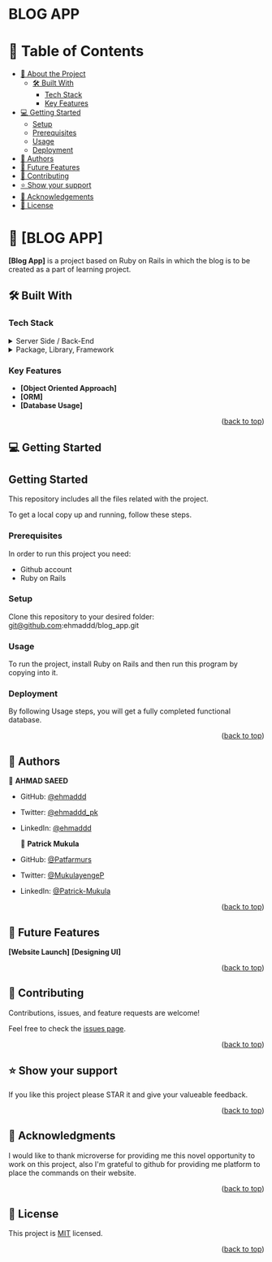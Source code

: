 # BLOG APP

<!--- TABLE OF CONTENTS --->

# 📗 Table of Contents

- [📖 About the Project](#about-project)
    - [🛠 Built With ](#-built-with-)
        - [Tech Stack ](#tech-stack-)
        - [Key Features](#key-features)
- [💻 Getting Started](#getting-started)
  - [Setup](#setup)
  - [Prerequisites](#prerequisites)
  - [Usage](#usage)
  - [Deployment](#triangular_flag_on_post-deployment)
- [👥 Authors](#authors)
- [🔭 Future Features](#future-features)
- [🤝 Contributing](#contributing)
- [⭐️ Show your support](#support)
- [🙏 Acknowledgements](#acknowledgements)
- [📝 License](#license)

<!-- PROJECT DESCRIPTION -->

# 📖 [BLOG APP] <a name="about-project"></a>

**[Blog App]** is a project based on Ruby on Rails in which the blog is to be created as a part of learning project.

## 🛠 Built With <a name="built-with"></a>

### Tech Stack <a name="tech-stack"></a>

<!-- > Describe the tech stack and include only the relevant sections that apply to your project. -->
<details>
  <summary>Server Side / Back-End</summary>
  <ul>
      <li><a href="https://www.ruby-lang.org/en/">Ruby</a></li>
  </ul>
</details>

<details>
    <summary>Package, Library, Framework</summary>
      <ul>
        <li><https://github.com/rubocop/rubocop>Rubocop</a></li>
      </ul>
  </details>

<!-- Features -->

### Key Features <a name="key-features"></a>

- **[Object Oriented Approach]**
- **[ORM]**
- **[Database Usage]**

<p align="right">(<a href="#readme-top">back to top</a>)</p>

<!-- GETTING STARTED -->

## 💻 Getting Started <a name="getting-started"></a>

## Getting Started

This repository includes all the files related with the project.

<a name="readme-top"></a>

To get a local copy up and running, follow these steps.

### Prerequisites

In order to run this project you need:

* Github account
* Ruby on Rails

### Setup

Clone this repository to your desired folder:
git@github.com:ehmaddd/blog_app.git

### Usage

To run the project, install Ruby on Rails and then run this program by copying into it.

### Deployment

By following Usage steps, you will get a fully completed functional database.

<p align="right">(<a href="#readme-top">back to top</a>)</p>

<!-- AUTHORS -->

## 👥 Authors <a name="authors"></a>


👤 **AHMAD SAEED**

- GitHub: [@ehmaddd](https://github.com/ehmaddd)
- Twitter: [@ehmaddd_pk](https://twitter.com/ehmaddd_pk)
- LinkedIn: [@ehmaddd](https://www.linkedin.com/in/ehmaddd/)

  👤 **Patrick Mukula**

- GitHub: [@Patfarmurs](https://github.com/Patfarmurs)
- Twitter: [@MukulayengeP](https://twitter.com/MukulayengeP)
- LinkedIn: [@Patrick-Mukula](https://www.linkedin.com/in/Patrick-Mukula/)

<p align="right">(<a href="#readme-top">back to top</a>)</p>

<!-- FUTURE FEATURES -->

## 🔭 Future Features <a name="future-features"></a>

**[Website Launch]**
**[Designing UI]**

<p align="right">(<a href="#readme-top">back to top</a>)</p>

<!-- CONTRIBUTING -->

## 🤝 Contributing <a name="contributing"></a>

Contributions, issues, and feature requests are welcome!

Feel free to check the [issues page](https://github.com/ehmaddd/blog_app/issues).

<p align="right">(<a href="#readme-top">back to top</a>)</p>

<!-- SUPPORT -->

## ⭐️ Show your support <a name="support"></a>

If you like this project please STAR it and give your valueable feedback.

<p align="right">(<a href="#readme-top">back to top</a>)</p>

<!-- ACKNOWLEDGEMENTS -->

## 🙏 Acknowledgments <a name="acknowledgements"></a>

I would like to thank microverse for providing me this novel opportunity to work on this project, also I'm grateful to github for providing me platform to place the commands on their website.

<p align="right">(<a href="#readme-top">back to top</a>)</p>

<!-- LICENSE -->

## 📝 License <a name="license"></a>

This project is [MIT](./LICENSE) licensed.

<p align="right">(<a href="#readme-top">back to top</a>)</p>
